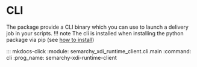 # CLI

The package provide a CLI binary which you can use to launch a delivery job in your scripts.
!!! note
    The cli is installed when installing the python package via pip (see [how to install](/))

::: mkdocs-click
    :module: semarchy_xdi_runtime_client.cli.main
    :command: cli
    :prog_name: semarchy-xdi-runtime-client